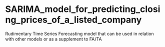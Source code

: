 # SARIMA_model_for_predicting_closing_prices_of_a_listed_company

Rudimentary Time Series Forecasting model that can be used in relation with other models or as a supplement to FA/TA
